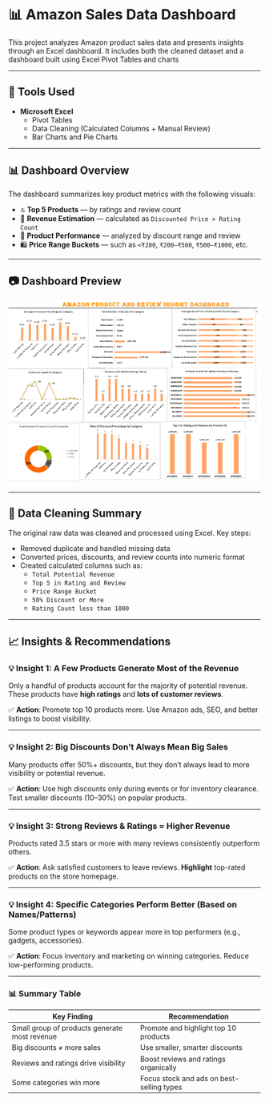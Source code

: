 # 📊 Amazon Sales Data Dashboard

This project analyzes Amazon product sales data and presents insights through an Excel dashboard. It includes both the cleaned dataset and a dashboard built using Excel Pivot Tables and charts

---

## 🧰 Tools Used

- **Microsoft Excel**
  - Pivot Tables
  - Data Cleaning (Calculated Columns + Manual Review)
  - Bar Charts and Pie Charts

---

## 📊 Dashboard Overview

The dashboard summarizes key product metrics with the following visuals:

- 🔝 **Top 5 Products** — by ratings and review count
- 💸 **Revenue Estimation** — calculated as `Discounted Price × Rating Count`
- 🎯 **Product Performance** — analyzed by discount range and review
- 🛍️ **Price Range Buckets** — such as `<₹200`, `₹200–₹500`, `₹500–₹1000`, etc.

---

## 📷 Dashboard Preview

![Dashboard Screenshot](https://github.com/Oluayo2010/DSA-AMAZON/blob/main/Screenshot%20.png)

---

## 🧹 Data Cleaning Summary

The original raw data was cleaned and processed using Excel. Key steps:

- Removed duplicate and handled missing data
- Converted prices, discounts, and review counts into numeric format
- Created calculated columns such as:
  - `Total Potential Revenue`
  - `Top 5 in Rating and Review`
  - `Price Range Bucket`
  - `50% Discount or More`
  - `Rating Count less than 1000`
---

## 📈 Insights & Recommendations

### 💡 Insight 1: A Few Products Generate Most of the Revenue

Only a handful of products account for the majority of potential revenue. These products have **high ratings** and **lots of customer reviews**.

✅ **Action**: Promote top 10 products more. Use Amazon ads, SEO, and better listings to boost visibility.

---

### 💡 Insight 2: Big Discounts Don't Always Mean Big Sales

Many products offer 50%+ discounts, but they don’t always lead to more visibility or potential revenue.

✅ **Action**: Use high discounts only during events or for inventory clearance. Test smaller discounts (10–30%) on popular products.

---

### 💡 Insight 3: Strong Reviews & Ratings = Higher Revenue

Products rated 3.5 stars or more with many reviews consistently outperform others.

✅ **Action**: Ask satisfied customers to leave reviews. **Highlight** top-rated products on the store homepage.

---

### 💡 Insight 4: Specific Categories Perform Better (Based on Names/Patterns)

Some product types or keywords appear more in top performers (e.g., gadgets, accessories).

✅ **Action**: Focus inventory and marketing on winning categories. Reduce low-performing products.

---

### 📊 Summary Table

| Key Finding | Recommendation |
|-------------|----------------|
| Small group of products generate most revenue | Promote and highlight top 10 products |
| Big discounts ≠ more sales | Use smaller, smarter discounts |
| Reviews and ratings drive visibility | Boost reviews and ratings organically |
| Some categories win more | Focus stock and ads on best-selling types 



